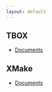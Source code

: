 ```yaml
---
layout: default
---
```


## TBOX

* [Documents](https://github.com/waruqi/tbox/wiki/documents)

## XMake

* [Documents](https://github.com/waruqi/xmake/wiki/documents)
